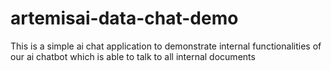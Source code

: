 # artemisai-data-chat-demo
This is a simple ai chat application to demonstrate internal functionalities of our ai chatbot which is able to talk to all internal documents
